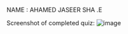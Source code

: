 NAME : AHAMED JASEER SHA .E


Screenshot of completed quiz:
![image](https://github.com/user-attachments/assets/7df92957-9316-4a6e-a6b6-61250914105c)
